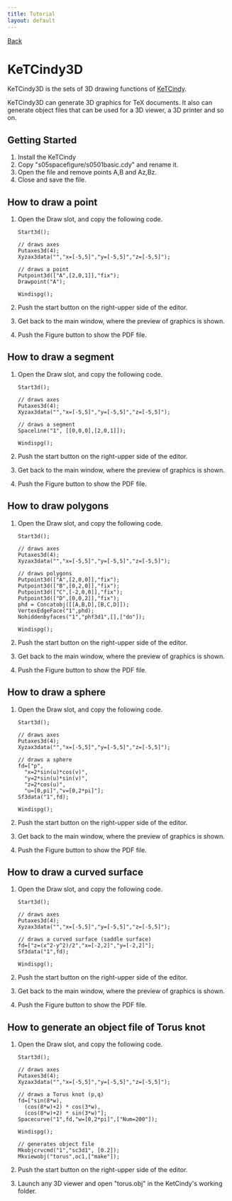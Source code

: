 ```yaml
---
title: Tutorial
layout: default
---
```

[Back](./)

# KeTCindy3D

KeTCindy3D is the sets of 3D drawing functions of [KeTCindy](https://sites.google.com/site/ketcindy/english).

KeTCindy3D can generate 3D graphics for TeX documents. It also can generate object files that can be used for a 3D viewer, a 3D printer and so on.

## Getting Started

1. Install the KeTCindy
1. Copy "s05spacefigure/s0501basic.cdy" and rename it.
1. Open the file and remove points A,B and Az,Bz.
1. Close and save the file.

## How to draw a point

1. Open the Draw slot, and copy the following code.

    ```
    Start3d(); 

    // draws axes
    Putaxes3d(4); 
    Xyzax3data("","x=[-5,5]","y=[-5,5]","z=[-5,5]"); 

    // draws a point  
    Putpoint3d(["A",[2,0,1]],"fix"); 
    Drawpoint("A");

    Windispg(); 
    ```

1. Push the start button on the right-upper side of the editor.
1. Get back to the main window, where the preview of graphics is shown.
1. Push the Figure button to show the PDF file.

## How to draw a segment

1. Open the Draw slot, and copy the following code.

    ```
    Start3d(); 

    // draws axes
    Putaxes3d(4); 
    Xyzax3data("","x=[-5,5]","y=[-5,5]","z=[-5,5]"); 

    // draws a segment  
    Spaceline("1", [[0,0,0],[2,0,1]]);  

    Windispg(); 
    ```

1. Push the start button on the right-upper side of the editor.
1. Get back to the main window, where the preview of graphics is shown.
1. Push the Figure button to show the PDF file.

## How to draw polygons

1. Open the Draw slot, and copy the following code.

    ```
    Start3d(); 

    // draws axes  
    Putaxes3d(4); 
    Xyzax3data("","x=[-5,5]","y=[-5,5]","z=[-5,5]"); 

    // draws polygons  
    Putpoint3d(["A",[2,0,0]],"fix");  
    Putpoint3d(["B",[0,2,0]],"fix");  
    Putpoint3d(["C",[-2,0,0]],"fix");  
    Putpoint3d(["D",[0,0,2]],"fix");  
    phd = Concatobj([[A,B,D],[B,C,D]]);  
    VertexEdgeFace("1",phd);  
    Nohiddenbyfaces("1","phf3d1",[],["do"]);  
  
    Windispg(); 
    ```

1. Push the start button on the right-upper side of the editor.
1. Get back to the main window, where the preview of graphics is shown.
1. Push the Figure button to show the PDF file.

## How to draw a sphere

1. Open the Draw slot, and copy the following code.
    
    ```
    Start3d(); 

    // draws axes
    Putaxes3d(4); 
    Xyzax3data("","x=[-5,5]","y=[-5,5]","z=[-5,5]"); 

    // draws a sphere
    fd=["p", 
      "x=2*sin(u)*cos(v)", 
      "y=2*sin(u)*sin(v)", 
      "z=2*cos(u)", 
      "u=[0,pi]","v=[0,2*pi]"];  
    Sf3data("1",fd);  
  
    Windispg(); 
    ```

1. Push the start button on the right-upper side of the editor.
1. Get back to the main window, where the preview of graphics is shown.
1. Push the Figure button to show the PDF file.

## How to draw a curved surface 

1. Open the Draw slot, and copy the following code.

    ```
    Start3d(); 

    // draws axes
    Putaxes3d(4); 
    Xyzax3data("","x=[-5,5]","y=[-5,5]","z=[-5,5]"); 

    // draws a curved surface (saddle surface)  
    fd=["z=(x^2-y^2)/2","x=[-2,2]","y=[-2,2]"];  
    Sf3data("1",fd);  

    Windispg(); 
    ```

1. Push the start button on the right-upper side of the editor.
1. Get back to the main window, where the preview of graphics is shown.
1. Push the Figure button to show the PDF file.

## How to generate an object file of Torus knot

1. Open the Draw slot, and copy the following code.

    ```
    Start3d(); 

    // draws axes
    Putaxes3d(4); 
    Xyzax3data("","x=[-5,5]","y=[-5,5]","z=[-5,5]"); 

    // draws a Torus knot (p,q)
    fd=["sin(8*w),  
      (cos(8*w)+2) * cos(3*w), 
      (cos(8*w)+2) * sin(3*w)"];  
    Spacecurve("1",fd,"w=[0,2*pi]",["Num=200"]);  
  
    Windispg(); 

    // generates object file 
    Mkobjcrvcmd("1","sc3d1", [0.2]);  
    Mkviewobj("torus",oc1,["make"]);  
    ```

1. Push the start button on the right-upper side of the editor.
1. Launch any 3D viewer and open "torus.obj" in the KetCindy's working folder.
